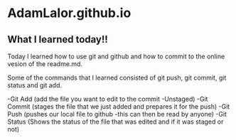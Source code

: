 # AdamLalor.github.io
## What I learned today!!
Today I learned how to use git and github and how to commit to the online vesion of the readme.md. 

Some of the commands that I learned consisted of git push, git commit, git status and git add.

-Git Add (add the file you want to edit to the commit -Unstaged)
-Git Commit (stages the file that we just added and prepares it for the push)
-Git Push (pushes our local file to github -this can then be read by anyone)
-Git Status (Shows the status of the file that was edited and if it was staged or not)